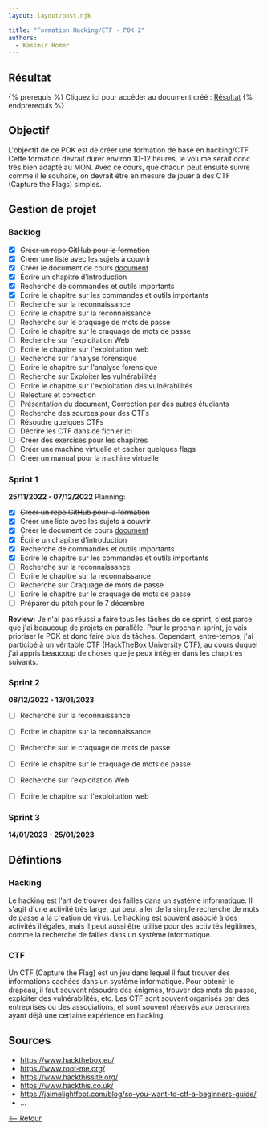 ```yaml
---
layout: layout/post.njk

title: "Formation Hacking/CTF - POK 2"
authors:
  - Kasimir Romer
---
```


## Résultat
{% prerequis %}
Cliquez ici pour accéder au document créé : [Résultat](./hacking)
{% endprerequis %}

## Objectif
L'objectif de ce POK est de créer une formation de base en hacking/CTF. Cette formation devrait durer environ 10-12 heures, le volume serait donc très bien adapté au MON. Avec ce cours, que chacun peut ensuite suivre comme il le souhaite, on devrait être en mesure de jouer à des CTF (Capture the Flags) simples.

## Gestion de projet
### Backlog
- [x] ~~Créer un repo GitHub pour la formation~~
- [x] Créer une liste avec les sujets à couvrir
- [x] Créer le document de cours [document](./hacking)
- [x] Écrire un chapitre d'introduction
- [x] Recherche de commandes et outils importants
- [x] Ecrire le chapitre sur les commandes et outils importants
- [ ] Recherche sur la reconnaissance 
- [ ] Ecrire le chapitre sur la reconnaissance
- [ ] Recherche sur le craquage de mots de passe
- [ ] Ecrire le chapitre sur le craquage de mots de passe
- [ ] Recherche sur l'exploitation Web 
- [ ] Ecrire le chapitre sur l'exploitation web
- [ ] Recherche sur l'analyse forensique
- [ ] Ecrire le chapitre sur l'analyse forensique
- [ ] Recherche sur Exploiter les vulnérabilités
- [ ] Ecrire le chapitre sur l'exploitation des vulnérabilités
- [ ] Relecture et correction
- [ ] Présentation du document, Correction par des autres étudiants
- [ ] Recherche des sources pour des CTFs
- [ ] Résoudre quelques CTFs
- [ ] Décrire les CTF dans ce fichier ici
- [ ] Créer des exercises pour les chapitres
- [ ] Créer une machine virtuelle et cacher quelques flags
- [ ] Créer un manual pour la machine virtuelle

### Sprint 1
**25/11/2022 - 07/12/2022**
Planning:
- [x] ~~Créer un repo GitHub pour la formation~~
- [x] Créer une liste avec les sujets à couvrir
- [x] Créer le document de cours [document](./hacking)
- [x] Écrire un chapitre d'introduction
- [x] Recherche de commandes et outils importants
- [x] Ecrire le chapitre sur les commandes et outils importants
- [ ] Recherche sur la reconnaissance 
- [ ] Ecrire le chapitre sur la reconnaissance
- [ ] Recherche sur Craquage de mots de passe
- [ ] Ecrire le chapitre sur le craquage de mots de passe
- [ ] Préparer du pitch pour le 7 décembre

**Review:**
Je n'ai pas réussi a faire tous les tâches de ce sprint, c'est parce que j'ai beaucoup de projets en parallèle. Pour le prochain sprint, je vais prioriser le POK et donc faire plus de tâches. Cependant, entre-temps, j'ai participé à un véritable CTF (HackTheBox University CTF), au cours duquel j'ai appris beaucoup de choses que je peux intégrer dans les chapitres suivants.

### Sprint 2
**08/12/2022 - 13/01/2023**
- [ ] Recherche sur la reconnaissance 
- [ ] Ecrire le chapitre sur la reconnaissance
- [ ] Recherche sur le craquage de mots de passe
- [ ] Ecrire le chapitre sur le craquage de mots de passe
- [ ] Recherche sur l'exploitation Web 
- [ ] Ecrire le chapitre sur l'exploitation web


### Sprint 3
**14/01/2023 - 25/01/2023**

## Défintions
### Hacking
Le hacking est l'art de trouver des failles dans un système informatique. Il s'agit d'une activité très large, qui peut aller de la simple recherche de mots de passe à la création de virus. Le hacking est souvent associé à des activités illégales, mais il peut aussi être utilisé pour des activités légitimes, comme la recherche de failles dans un système informatique.

### CTF
Un CTF (Capture the Flag) est un jeu dans lequel il faut trouver des informations cachées dans un système informatique. Pour obtenir le drapeau, il faut souvent résoudre des énigmes, trouver des mots de passe, exploiter des vulnérabilités, etc. Les CTF sont souvent organisés par des entreprises ou des associations, et sont souvent réservés aux personnes ayant déjà une certaine expérience en hacking.

## Sources
- https://www.hackthebox.eu/
- https://www.root-me.org/
- https://www.hackthissite.org/
- https://www.hackthis.co.uk/
- https://jaimelightfoot.com/blog/so-you-want-to-ctf-a-beginners-guide/
- ...

[<-- Retour](../)